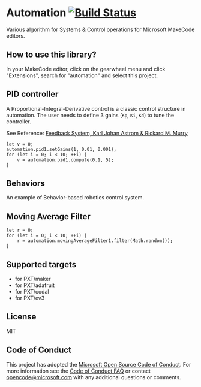 # Automation [![Build Status](https://travis-ci.org/Microsoft/pxt-automation.svg?branch=master)](https://travis-ci.org/Microsoft/pxt-automation)

Various algorithm for Systems & Control operations for Microsoft MakeCode editors.

## How to use this library?

In your MakeCode editor, click on the gearwheel menu and click "Extensions", search for "automation"
and select this project.

## PID controller

A Proportional-Integral-Derivative control is a classic control structure in automation.
The user needs to define 3 gains (``Kp``, ``Ki``, ``Kd``) to tune the controller.

See Reference: [Feedback System, Karl Johan Astrom & Rickard M. Murry](https://press.princeton.edu/titles/8701.html)

```blocks
let v = 0;
automation.pid1.setGains(1, 0.01, 0.001);
for (let i = 0; i < 10; ++i) {
    v = automation.pid1.compute(0.1, 5);
}
```

## Behaviors

An example of Behavior-based robotics control system. 

## Moving Average Filter

```blocks
let r = 0;
for (let i = 0; i < 10; ++i) {
    r = automation.movingAverageFilter1.filter(Math.random());
}
```

## Supported targets

* for PXT/maker
* for PXT/adafruit
* for PXT/codal
* for PXT/ev3

## License

MIT

## Code of Conduct

This project has adopted the [Microsoft Open Source Code of Conduct](https://opensource.microsoft.com/codeofconduct/). For more information see the [Code of Conduct FAQ](https://opensource.microsoft.com/codeofconduct/faq/) or contact [opencode@microsoft.com](mailto:opencode@microsoft.com) with any additional questions or comments.
